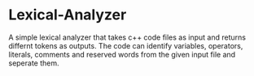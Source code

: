 # Lexical-Analyzer
A simple lexical analyzer that takes c++ code files as input and returns differnt tokens as outputs.
The code can identify variables, operators, literals, comments and reserved words from the given input file and seperate them.
